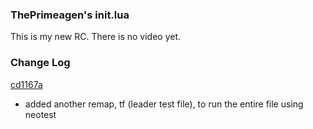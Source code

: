 ### ThePrimeagen's init.lua
This is my new RC.  There is no video yet.

### Change Log
[cd1167a](https://github.com/ThePrimeagen/neovimrc/commit/cd1167a72240b2052eb182f2a5f27b29be1ec627)
* added another remap, <leader>tf (leader test file), to run the entire file
  using neotest


